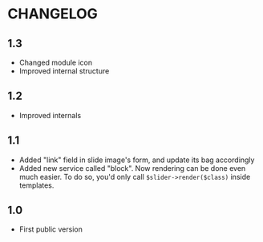 CHANGELOG
=========

1.3
---

 * Changed module icon
 * Improved internal structure

1.2
---

 * Improved internals

1.1
---

 * Added "link" field in slide image's form, and update its bag accordingly
 * Added new service called "block". Now rendering can be done even much easier. 
   To do so, you'd only call `$slider->render($class)` inside templates.

1.0
---

 * First public version
